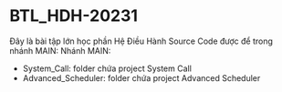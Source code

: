 # BTL_HDH-20231
Đây là bài tập lớn học phần Hệ Điều Hành
Source Code được để trong nhánh MAIN:
Nhánh MAIN: 
- System_Call: folder chứa project System Call
- Advanced_Scheduler: folder chứa project Advanced Scheduler

